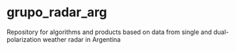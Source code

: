 # grupo_radar_arg
Repository for algorithms and products based on data from single and dual-polarization weather radar in Argentina
